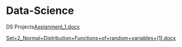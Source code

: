 # Data-Science
DS Projects[Assignment_1.docx](https://github.com/AravindBajantri/Data-Science/files/6493845/Assignment_1.docx)

[Set+2_Normal+Distribution+Functions+of+random+variables+(1).docx](https://github.com/AravindBajantri/Data-Science/files/6493860/Set%2B2_Normal%2BDistribution%2BFunctions%2Bof%2Brandom%2Bvariables%2B.1.docx)

